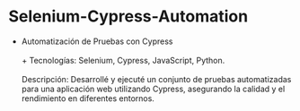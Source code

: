 # Selenium-Cypress-Automation
+ Automatización de Pruebas con Cypress<br><br>+ Tecnologías: Selenium, Cypress, JavaScript, Python.<br><br>Descripción: Desarrollé y ejecuté un conjunto de pruebas automatizadas para una aplicación web utilizando Cypress, asegurando la calidad y el rendimiento en diferentes entornos.
